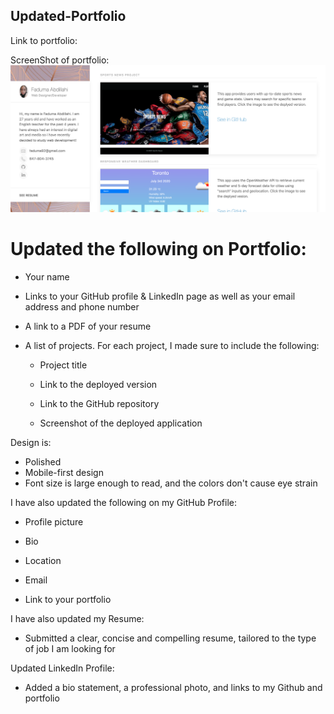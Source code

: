 ## Updated-Portfolio

Link to portfolio:  

ScreenShot of portfolio:
![portfolio](assets/portfolio.png)


# Updated the following on Portfolio:


- Your name


- Links to your GitHub profile & LinkedIn page as well as your email address and phone number


- A link to a PDF of your resume


- A list of projects. For each project, I made sure to include the following:


    - Project title


    - Link to the deployed version


    - Link to the GitHub repository


    - Screenshot of the deployed application





Design is:
- Polished
- Mobile-first design
- Font size is large enough to read, and  the colors don't cause eye strain



I have also updated the following on my GitHub Profile:

- Profile picture


- Bio


- Location


- Email


- Link to your portfolio







I have also updated  my Resume:
- Submitted a clear, concise and compelling resume, tailored to the type of job I am looking for

Updated LinkedIn Profile:
- Added a bio statement, a professional photo, and links to my Github and portfolio
